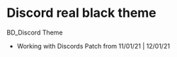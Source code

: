 # Discord real black theme
BD_Discord Theme

* Working with Discords Patch from 11/01/21 | 12/01/21
